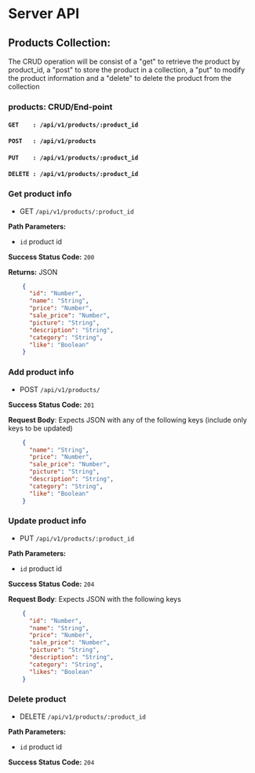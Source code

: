# Server API

## Products Collection:
The CRUD operation will be consist of a "get" to retrieve the product by product_id, a "post" to store the product in a collection, a "put" to modify the product information and a "delete" to delete the product from the collection

### products: CRUD/End-point
#### ```GET    : /api/v1/products/:product_id```
#### ```POST   : /api/v1/products```
#### ```PUT    : /api/v1/products/:product_id```
#### ```DELETE : /api/v1/products/:product_id```

### Get product info
  * GET `/api/v1/products/:product_id`

**Path Parameters:**
  * `id` product id

**Success Status Code:** `200`

**Returns:** JSON

```json
    {
      "id": "Number",
      "name": "String",
      "price": "Number",
      "sale_price": "Number",
      "picture": "String",
      "description": "String",
      "category": "String",
      "like": "Boolean"
    }
```

### Add product info
  * POST `/api/v1/products/`

**Success Status Code:** `201`

**Request Body**: Expects JSON with any of the following keys (include only keys to be updated)

```json
    {
      "name": "String",
      "price": "Number",
      "sale_price": "Number",
      "picture": "String",
      "description": "String",
      "category": "String",
      "like": "Boolean"
    }
```

### Update product info
  * PUT `/api/v1/products/:product_id`

**Path Parameters:**
  * `id` product id

**Success Status Code:** `204`

**Request Body**: Expects JSON with the following keys

```json
    {
      "id": "Number",
      "name": "String",
      "price": "Number",
      "sale_price": "Number",
      "picture": "String",
      "description": "String",
      "category": "String",
      "likes": "Boolean"
    }
```

### Delete product
  * DELETE `/api/v1/products/:product_id`

**Path Parameters:**
  * `id` product id

**Success Status Code:** `204`
